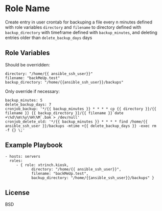 Role Name
=========

Create entry in user crontab for backuping a file every n minutes defined with role variables `directory` and `filename` to directory defined with `backup_directory` with timeframe defined with `backup_minutes`, and deleting entries older than `delete_backup_days` days

Role Variables
--------------

Should be overridden:

    directory: "/home/{{ ansible_ssh_user}}"
    filename: "backMeUp.test"
    backup_directory: "/home/{{ansible_ssh_user}}/backups"
    
Only override if necessary:

    backup_minutes: 5
    delete_backup_days: 7
    cronjob_backup: '*/{{ backup_minutes }} * * * * cp {{ directory }}/{{ filename }} {{ backup_directory }}/{{ filename }}`date +\%d\%m\%y\%H\%M`.bak > /dev/null'
    cronjob_delete_old: '*/{{ backup_minutes }} * * * * find /home/{{ ansible_ssh_user }}/backups -mtime +{{ delete_backup_days }} -exec rm -f {} \;'

Example Playbook
----------------

    - hosts: servers
      roles:
         - { role: xtrinch.kiosk, 
                directory: "/home/{{ ansible_ssh_user}}",
                filename: "backMeUp.test",
                backup_directory: "/home/{{ansible_ssh_user}}/backups" }

License
-------

BSD

